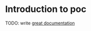 # Introduction to poc

TODO: write [great documentation](http://jacobian.org/writing/what-to-write/)
